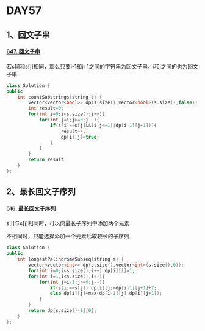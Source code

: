 # DAY57

## 1、回文子串

#### [647. 回文子串](https://leetcode.cn/problems/palindromic-substrings/)

若s[i]和s[j]相同，那么只要i-1和j+1之间的字符串为回文子串，i和j之间的也为回文子串

```c++
class Solution {
public:
    int countSubstrings(string s) {
        vector<vector<bool>> dp(s.size(),vector<bool>(s.size(),false));
        int result=0;
        for(int i=0;i<s.size();i++){
            for(int j=i;j>=0;j--){
                if(s[i]==s[j]&&(i-j<=1||dp[i-1][j+1])){
                    result++;
                    dp[i][j]=true;
                }
            }
        }
        return result;
    }
};
```



## 2、最长回文子序列

#### [516. 最长回文子序列](https://leetcode.cn/problems/longest-palindromic-subsequence/)

s[i]与s[j]相同时，可以向最长子序列中添加两个元素

不相同时，只能选择添加一个元素后取较长的子序列

```c++
class Solution {
public:
    int longestPalindromeSubseq(string s) {
        vector<vector<int>> dp(s.size(),vector<int>(s.size(),0));
        for(int i=0;i<s.size();i++) dp[i][i]=1;
        for(int i=1;i<s.size();i++){
            for(int j=i-1;j>=0;j--){
                if(s[i]==s[j]) dp[i][j]=dp[i-1][j+1]+2;
                else dp[i][j]=max(dp[i-1][j],dp[i][j+1]);
            }
        }
        return dp[s.size()-1][0];
    }
};
```

